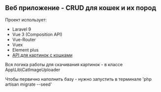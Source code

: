 ## Веб приложение - CRUD для кошек и их пород

Проект использует:

- Laravel 9
- Vue 3 (Composition API)
- Vue-Router
- Vuex
- Element plus
- [API для картинок с кошками](https://thecatapi.com)

Вся логика работы для скачивания картинок - в классе App\Lib\CatImageUploader

Чтобы первично наполнить базу - нужно запустить в терминале 'php artisan migrate --seed'